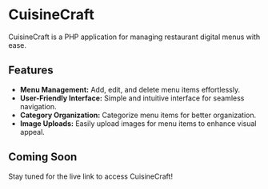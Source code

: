 <!-- Basic README -->

# CuisineCraft

CuisineCraft is a PHP application for managing restaurant digital menus with ease.

## Features

- **Menu Management:** Add, edit, and delete menu items effortlessly.
- **User-Friendly Interface:** Simple and intuitive interface for seamless navigation.
- **Category Organization:** Categorize menu items for better organization.
- **Image Uploads:** Easily upload images for menu items to enhance visual appeal.

## Coming Soon

Stay tuned for the live link to access CuisineCraft!
